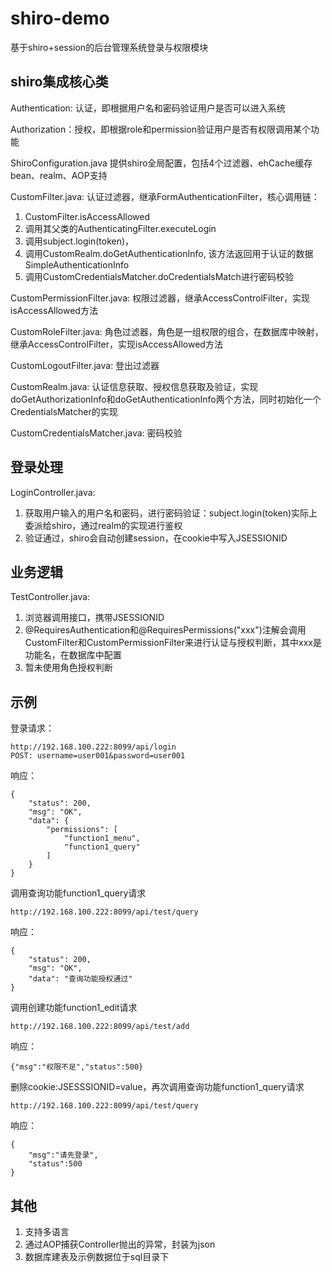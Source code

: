 # shiro-demo
基于shiro+session的后台管理系统登录与权限模块

## shiro集成核心类 ##

Authentication: 认证，即根据用户名和密码验证用户是否可以进入系统

Authorization：授权，即根据role和permission验证用户是否有权限调用某个功能

ShiroConfiguration.java 提供shiro全局配置，包括4个过滤器、ehCache缓存bean、realm、AOP支持

CustomFilter.java: 认证过滤器，继承FormAuthenticationFilter，核心调用链：

1. CustomFilter.isAccessAllowed
2. 调用其父类的AuthenticatingFilter.executeLogin
3. 调用subject.login(token)，
4. 调用CustomRealm.doGetAuthenticationInfo, 该方法返回用于认证的数据SimpleAuthenticationInfo
5. 调用CustomCredentialsMatcher.doCredentialsMatch进行密码校验

CustomPermissionFilter.java: 权限过滤器，继承AccessControlFilter，实现isAccessAllowed方法

CustomRoleFilter.java: 角色过滤器，角色是一组权限的组合，在数据库中映射，继承AccessControlFilter，实现isAccessAllowed方法

CustomLogoutFilter.java: 登出过滤器

CustomRealm.java: 认证信息获取、授权信息获取及验证，实现doGetAuthorizationInfo和doGetAuthenticationInfo两个方法，同时初始化一个CredentialsMatcher的实现

CustomCredentialsMatcher.java: 密码校验

## 登录处理 ##
LoginController.java: 
1. 获取用户输入的用户名和密码，进行密码验证：subject.login(token)实际上委派给shiro，通过realm的实现进行鉴权
2. 验证通过，shiro会自动创建session，在cookie中写入JSESSIONID

## 业务逻辑 ##
TestController.java:
1. 浏览器调用接口，携带JSESSIONID
2. @RequiresAuthentication和@RequiresPermissions("xxx")注解会调用CustomFilter和CustomPermissionFilter来进行认证与授权判断，其中xxx是功能名，在数据库中配置
3. 暂未使用角色授权判断


## 示例 ##
登录请求：
```
http://192.168.100.222:8099/api/login
POST: username=user001&password=user001
````
响应：
```
{
    "status": 200,
    "msg": "OK",
    "data": {
        "permissions": [
            "function1_menu",
            "function1_query"
        ]
    }
}
````
调用查询功能function1_query请求
```
http://192.168.100.222:8099/api/test/query
```
响应：
```
{
    "status": 200,
    "msg": "OK",
    "data": "查询功能授权通过"
}
```
调用创建功能function1_edit请求
```
http://192.168.100.222:8099/api/test/add
```
响应：
```
{"msg":"权限不足","status":500}
```
删除cookie:JSESSSIONID=value，再次调用查询功能function1_query请求
```
http://192.168.100.222:8099/api/test/query
```
响应：
```
{
	"msg":"请先登录",
	"status":500
}
```


## 其他 ##
1. 支持多语言
2. 通过AOP捕获Controller抛出的异常，封装为json
3. 数据库建表及示例数据位于sql目录下
